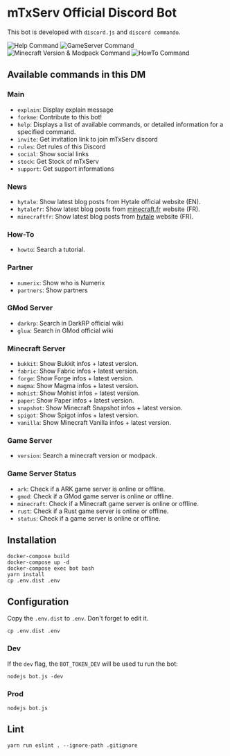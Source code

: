 # mTxServ Official Discord Bot

This bot is developed with `discord.js` and `discord commando`.

![Help Command](doc/help.png)
![GameServer Command](doc/server.png)
![Minecraft Version & Modpack Command](doc/version.png)
![HowTo Command](doc/howto.png)

## Available commands in this DM

### Main
* `explain`: Display explain message
* `forkme`: Contribute to this bot!
* `help`: Displays a list of available commands, or detailed information for a specified command.
* `invite`: Get invitation link to join mTxServ discord
* `rules`: Get rules of this Discord
* `social`: Show social links
* `stock`: Get Stock of mTxServ
* `support`: Get support informations

### News
* `hytale`: Show latest blog posts from Hytale official website (EN).
* `hytalefr`: Show latest blog posts from [minecraft.fr](https://minecraft.fr) website (FR).
* `minecraftfr`: Show latest blog posts from [hytale](https://hytale.game) website (FR).

### How-To
* `howto`: Search a tutorial.

### Partner
* `numerix`: Show who is Numerix
* `partners`: Show partners

### GMod Server
* `darkrp`: Search in DarkRP official wiki
* `glua`: Search in GMod official wiki

### Minecraft Server
* `bukkit`: Show Bukkit infos + latest version.
* `fabric`: Show Fabric infos + latest version.
* `forge`: Show Forge infos + latest version.
* `magma`: Show Magma infos + latest version.
* `mohist`: Show Mohist infos + latest version.
* `paper`: Show Paper infos + latest version.
* `snapshot`: Show Minecraft Snapshot infos + latest version.
* `spigot`: Show Spigot infos + latest version.
* `vanilla`: Show Minecraft Vanilla infos + latest version.

### Game Server
* `version`: Search a minecraft version or modpack.

### Game Server Status
* `ark`: Check if a ARK game server is online or offline.
* `gmod`: Check if a GMod game server is online or offline.
* `minecraft`: Check if a Minecraft game server is online or offline.
* `rust`: Check if a Rust game server is online or offline.
* `status`: Check if a game server is online or offline.

## Installation

```
docker-compose build
docker-compose up -d
docker-compose exec bot bash
yarn install
cp .env.dist .env
```

## Configuration

Copy the `.env.dist` to `.env`. Don't forget to edit it.

```
cp .env.dist .env
```

### Dev

If the `dev` flag, the `BOT_TOKEN_DEV` will be used tu run the bot:

```
nodejs bot.js -dev
```

### Prod

```
nodejs bot.js
```

## Lint

```
yarn run eslint . --ignore-path .gitignore
```
